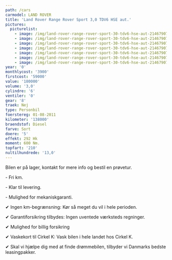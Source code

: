 ```yaml
---
path: /cars
carmodel: LAND ROVER
title: 'Land Rover Range Rover Sport 3,0 TDV6 HSE aut.'
pictures:
  picturelist:
    - image: /img/land-rover-range-rover-sport-30-tdv6-hse-aut-2146790737_1.jpg
    - image: /img/land-rover-range-rover-sport-30-tdv6-hse-aut-2146790737_2.jpg
    - image: /img/land-rover-range-rover-sport-30-tdv6-hse-aut-2146790737_3.jpg
    - image: /img/land-rover-range-rover-sport-30-tdv6-hse-aut-2146790737_4.jpg
    - image: /img/land-rover-range-rover-sport-30-tdv6-hse-aut-2146790737_5.jpg
    - image: /img/land-rover-range-rover-sport-30-tdv6-hse-aut-2146790737_6.jpg
    - image: /img/land-rover-range-rover-sport-30-tdv6-hse-aut-2146790737.jpg
year: '0'
monthlycost: '3900'
firstcost: '59000'
value: '180000'
volume: '3,0'
cylindre: '6'
ventiler: '0'
gear: '8'
traek: Nej
type: Personbil
foerstereg: 01-08-2011
kilometer: '138000'
braendstof: Diesel
farve: Sort
doere: '5'
effekt: 292 Hk
moment: 600 Nm.
topfart: '210'
nultilhundrede: '13,0'
---
```

Bilen er på lager, kontakt for mere info og bestil en prøvetur.



\- Fri km. 

\- Klar til levering.

\- Mulighed for mekaniskgaranti.

 ✔ Ingen km-begrænsning: Kør så meget du vil i hele perioden.

 ✔ Garantiforsikring tilbydes: Ingen uventede værksteds regninger.

 ✔ Mulighed for billig forsikring 

 ✔ Vaskekort til Cirkel K: Vask bilen i hele landet hos Cirkel K.

 ✔ Skal vi hjælpe dig med at finde drømmebilen, tilbyder vi Danmarks bedste leasingpakker.
